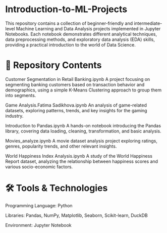 # Introduction-to-ML-Projects

This repository contains a collection of beginner-friendly and intermediate-level Machine Learning and Data Analysis projects implemented in Jupyter Notebooks.
Each notebook demonstrates different analytical techniques, data preprocessing methods, and exploratory data analysis (EDA) skills, providing a practical introduction to the world of Data Science.

# 📂 Repository Contents

Customer Segmentation in Retail Banking.ipynb
A project focusing on segmenting banking customers based on transaction behavior and demographics, using a simple K-Means Clustering approach to group them into segments.

Game Analysis.Fatima Sadikhova.ipynb
An analysis of game-related datasets, exploring patterns, trends, and key insights for the gaming industry.

Introduction to Pandas.ipynb
A hands-on notebook introducing the Pandas library, covering data loading, cleaning, transformation, and basic analysis.

Movies_analyze.ipynb
A movie dataset analysis project exploring ratings, genres, popularity trends, and other relevant insights.

World Happiness Index Analysis.ipynb
A study of the World Happiness Report dataset, analyzing the relationship between happiness scores and various socio-economic factors.

# 🛠️ Tools & Technologies

Programming Language: Python

Libraries: Pandas, NumPy, Matplotlib, Seaborn, Scikit-learn, DuckDB

Environment: Jupyter Notebook

